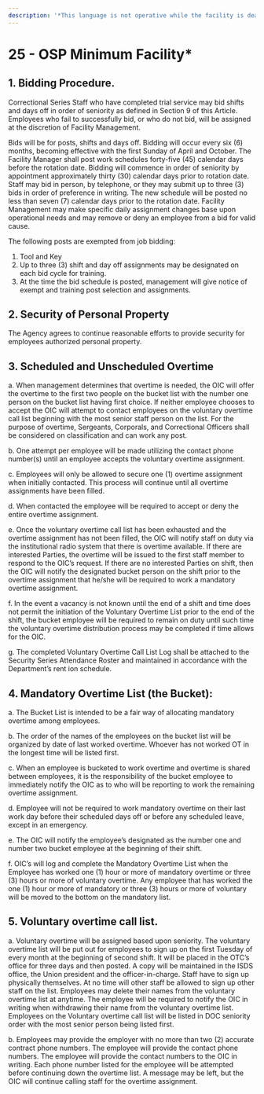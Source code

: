 ```yaml
---
description: '*This language is not operative while the facility is deactivated.'
---
```


# 25 - OSP Minimum Facility\*

## 1. Bidding Procedure.

Correctional Series Staff who have completed trial service may bid shifts and days off in order of seniority as defined in Section 9 of this Article. Employees who fail to successfully bid, or who do not bid, will be assigned at the discretion of Facility Management.

Bids will be for posts, shifts and days off. Bidding will occur every six \(6\) months, becoming effective with the first Sunday of April and October. The Facility Manager shall post work schedules forty-five \(45\) calendar days before the rotation date. Bidding will commence in order of seniority by appointment approximately thirty \(30\) calendar days prior to rotation date. Staff may bid in person, by telephone, or they may submit up to three \(3\) bids in order of preference in writing. The new schedule will be posted no less than seven \(7\) calendar days prior to the rotation date. Facility Management may make specific daily assignment changes base upon operational needs and may remove or deny an employee from a bid for valid cause.

The following posts are exempted from job bidding:

1. Tool and Key
2. Up to three \(3\) shift and day off assignments may be designated on each bid cycle for training.
3. At the time the bid schedule is posted, management will give notice of exempt and training post selection and assignments.

## 2. Security of Personal Property

The Agency agrees to continue reasonable efforts to provide security for employees authorized personal property.

## 3. Scheduled and Unscheduled Overtime

a. When management determines that overtime is needed, the OIC will offer the overtime to the first two people on the bucket list with the number one person on the bucket list having first choice. If neither employee chooses to accept the OIC will attempt to contact employees on the voluntary overtime call list beginning with the most senior staff person on the list. For the purpose of overtime, Sergeants, Corporals, and Correctional Officers shall be considered on classification and can work any post.

b. One attempt per employee will be made utilizing the contact phone number\(s\) until an employee accepts the voluntary overtime assignment.

c. Employees will only be allowed to secure one \(1\) overtime assignment when initially contacted. This process will continue until all overtime assignments have been filled.

d. When contacted the employee will be required to accept or deny the entire overtime assignment.

e. Once the voluntary overtime call list has been exhausted and the overtime assignment has not been filled, the OIC will notify staff on duty via the institutional radio system that there is overtime available. If there are interested Parties, the overtime will be issued to the first staff member to respond to the OIC’s request. If there are no interested Parties on shift, then the OIC will notify the designated bucket person on the shift prior to the overtime assignment that he/she will be required to work a mandatory overtime assignment.

f. In the event a vacancy is not known until the end of a shift and time does not permit the initiation of the Voluntary Overtime List prior to the end of the shift, the bucket employee will be required to remain on duty until such time the voluntary overtime distribution process may be completed if time allows for the OIC.

g. The completed Voluntary Overtime Call List Log shall be attached to the Security Series Attendance Roster and maintained in accordance with the Department’s rent ion schedule.

## 4. Mandatory Overtime List \(the Bucket\):

a. The Bucket List is intended to be a fair way of allocating mandatory overtime among employees.

b. The order of the names of the employees on the bucket list will be organized by date of last worked overtime. Whoever has not worked OT in the longest time will be listed first.

c. When an employee is bucketed to work overtime and overtime is shared between employees, it is the responsibility of the bucket employee to immediately notify the OIC as to who will be reporting to work the remaining overtime assignment.

d. Employee will not be required to work mandatory overtime on their last work day before their scheduled days off or before any scheduled leave, except in an emergency.

e. The OIC will notify the employee’s designated as the number one and number two bucket employee at the beginning of their shift.

f. OIC’s will log and complete the Mandatory Overtime List when the Employee has worked one \(1\) hour or more of mandatory overtime or three \(3\) hours or more of voluntary overtime. Any employee that has worked the one \(1\) hour or more of mandatory or three \(3\) hours or more of voluntary will be moved to the bottom on the mandatory list.

## 5. Voluntary overtime call list.

a. Voluntary overtime will be assigned based upon seniority. The voluntary overtime list will be put out for employees to sign up on the first Tuesday of every month at the beginning of second shift. It will be placed in the OTC’s office for three days and then posted. A copy will be maintained in the ISDS office, the Union president and the officer-in-charge. Staff have to sign up physically themselves. At no time will other staff be allowed to sign up other staff on the list. Employees may delete their names from the voluntary overtime list at anytime. The employee will be required to notify the OIC in writing when withdrawing their name from the voluntary overtime list. Employees on the Voluntary overtime call list will be listed in DOC seniority order with the most senior person being listed first.

b. Employees may provide the employer with no more than two \(2\) accurate contract phone numbers. The employee will provide the contact phone numbers. The employee will provide the contact numbers to the OIC in writing. Each phone number listed for the employee will be attempted before continuing down the overtime list. A message may be left, but the OIC will continue calling staff for the overtime assignment.

